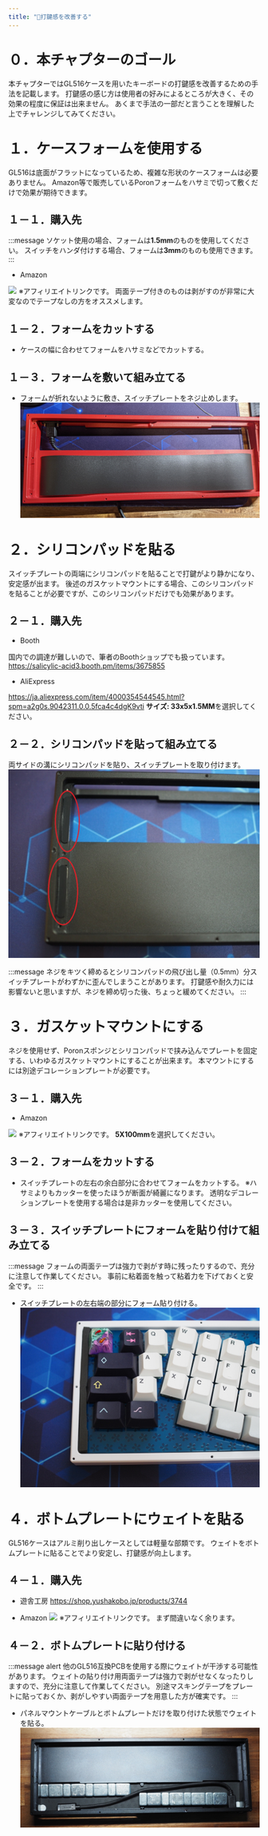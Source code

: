```yaml
---
title: "🔧打鍵感を改善する"
---
```


# ０．本チャプターのゴール

本チャプターではGL516ケースを用いたキーボードの打鍵感を改善するための手法を記載します。
打鍵感の感じ方は使用者の好みによるところが大きく、その効果の程度に保証は出来ません。
あくまで手法の一部だと言うことを理解した上でチャレンジしてみてください。

# １．ケースフォームを使用する

GL516は底面がフラットになっているため、複雑な形状のケースフォームは必要ありません。
Amazon等で販売しているPoronフォームをハサミで切って敷くだけで効果が期待できます。

## １－１．購入先

:::message
ソケット使用の場合、フォームは**1.5mm**のものを使用してください。
スイッチをハンダ付けする場合、フォームは**3mm**のものも使用できます。
:::

- Amazon

<a href="https://www.amazon.co.jp/gp/product/B00JPYCOHE?ie=UTF8&psc=1&linkCode=li2&tag=saritiru303-22&linkId=b0bd54af78a29cfbddae0f6e4e51dd91&language=ja_JP&ref_=as_li_ss_il" target="_blank"><img border="0" src="//ws-fe.amazon-adsystem.com/widgets/q?_encoding=UTF8&ASIN=B00JPYCOHE&Format=_SL160_&ID=AsinImage&MarketPlace=JP&ServiceVersion=20070822&WS=1&tag=saritiru303-22&language=ja_JP" ></a><img src="https://ir-jp.amazon-adsystem.com/e/ir?t=saritiru303-22&language=ja_JP&l=li2&o=9&a=B00JPYCOHE" width="1" height="1" border="0" alt="" style="border:none !important; margin:0px !important;" />
※アフィリエイトリンクです。
両面テープ付きのものは剥がすのが非常に大変なのでテープなしの方をオススメします。

## １－２．フォームをカットする

- ケースの幅に合わせてフォームをハサミなどでカットする。

## １－３．フォームを敷いて組み立てる

- フォームが折れないように敷き、スイッチプレートをネジ止めします。
![](/images/gl516customize/3-1_feel-1.jpg)

# ２．シリコンパッドを貼る

スイッチプレートの両端にシリコンパッドを貼ることで打鍵がより静かになり、安定感が出ます。
後述のガスケットマウントにする場合、このシリコンパッドを貼ることが必要ですが、このシリコンパッドだけでも効果があります。

## ２－１．購入先

- Booth

国内での調達が難しいので、筆者のBoothショップでも扱っています。
https://salicylic-acid3.booth.pm/items/3675855

- AliExpress

https://ja.aliexpress.com/item/4000354544545.html?spm=a2g0s.9042311.0.0.5fca4c4dgK9vti
**サイズ: 33x5x1.5MM**を選択してください。

## ２－２．シリコンパッドを貼って組み立てる

両サイドの溝にシリコンパッドを貼り、スイッチプレートを取り付けます。
![](/images/gl516customize/3-2_feel-2.jpg)

:::message
ネジをキツく締めるとシリコンパッドの飛び出し量（0.5mm）分スイッチプレートがわずかに歪んでしまうことがあります。
打鍵感や耐久力には影響ないと思いますが、ネジを締め切った後、ちょっと緩めてください。
:::

# ３．ガスケットマウントにする

ネジを使用せず、Poronスポンジとシリコンパッドで挟み込んでプレートを固定する、いわゆるガスケットマウントにすることが出来ます。
本マウントにするには別途デコレーションプレートが必要です。

## ３－１．購入先

- Amazon

<a href="https://www.amazon.co.jp/%E3%82%A4%E3%83%8E%E3%82%A2%E3%83%83%E3%82%AF-%E3%83%9D%E3%83%AD%E3%83%B3%E3%82%B9%E3%83%9D%E3%83%B3%E3%82%B8%E3%83%AD%E3%83%BC%E3%83%AB-5tX100mmX1M-%E3%83%86%E3%83%BC%E3%83%97%E4%BB%98-L24-5100MT/dp/B00E0GQ6MG?pd_rd_w=i0H3d&pf_rd_p=ae64b7f5-458b-4e9a-9b07-1feecb909091&pf_rd_r=278BKE41RN6Y23E3VG6G&pd_rd_r=ebb8107c-c30e-48e2-a9d8-2aa8c1225b73&pd_rd_wg=FQRAD&pd_rd_i=B00E0GQ6MG&psc=1&linkCode=li2&tag=saritiru303-22&linkId=3161bc36b31e7bda2d30fdaaf78135cc&language=ja_JP&ref_=as_li_ss_il" target="_blank"><img border="0" src="//ws-fe.amazon-adsystem.com/widgets/q?_encoding=UTF8&ASIN=B00E0GQ6MG&Format=_SL160_&ID=AsinImage&MarketPlace=JP&ServiceVersion=20070822&WS=1&tag=saritiru303-22&language=ja_JP" ></a><img src="https://ir-jp.amazon-adsystem.com/e/ir?t=saritiru303-22&language=ja_JP&l=li2&o=9&a=B00E0GQ6MG" width="1" height="1" border="0" alt="" style="border:none !important; margin:0px !important;" />
※アフィリエイトリンクです。
**5X100mm**を選択してください。

## ３－２．フォームをカットする

- スイッチプレートの左右の余白部分に合わせてフォームをカットする。
※ハサミよりもカッターを使ったほうが断面が綺麗になります。
透明なデコレーションプレートを使用する場合は是非カッターを使用してください。

## ３－３．スイッチプレートにフォームを貼り付けて組み立てる

:::message
フォームの両面テープは強力で剥がす時に残ったりするので、充分に注意して作業してください。
事前に粘着面を触って粘着力を下げておくと安全です。
:::

- スイッチプレートの左右端の部分にフォーム貼り付ける。
![](/images/gl516customize/3-3_feel-3.jpg)

# ４．ボトムプレートにウェイトを貼る

GL516ケースはアルミ削り出しケースとしては軽量な部類です。
ウェイトをボトムプレートに貼ることでより安定し、打鍵感が向上します。

## ４－１．購入先

- 遊舎工房
https://shop.yushakobo.jp/products/3744

- Amazon
<a href="https://www.amazon.co.jp/%E3%83%9B%E3%82%A4%E3%83%BC%E3%83%AB%E3%83%90%E3%83%A9%E3%83%B3%E3%82%B5%E3%83%BC-%E3%83%90%E3%83%A9%E3%83%B3%E3%82%B9%E3%82%A6%E3%82%A7%E3%82%A4%E3%83%88-%E3%80%90Tool-07%E3%80%91-5g%E5%88%BB%E3%81%BF-1-5kg/dp/B077SNQ6ML?__mk_ja_JP=%E3%82%AB%E3%82%BF%E3%82%AB%E3%83%8A&crid=2SK7ROKMXTL9B&keywords=%E3%83%90%E3%83%A9%E3%83%B3%E3%82%B9%E3%82%A6%E3%82%A7%E3%82%A4%E3%83%88&qid=1647366836&sprefix=%E3%83%90%E3%83%A9%E3%83%B3%E3%82%B9%E3%82%A6%E3%82%A7%E3%82%A4%E3%83%88%2Caps%2C171&sr=8-5&linkCode=li2&tag=saritiru303-22&linkId=e5abb20c43bf41340fe856d6237413f0&language=ja_JP&ref_=as_li_ss_il" target="_blank"><img border="0" src="//ws-fe.amazon-adsystem.com/widgets/q?_encoding=UTF8&ASIN=B077SNQ6ML&Format=_SL160_&ID=AsinImage&MarketPlace=JP&ServiceVersion=20070822&WS=1&tag=saritiru303-22&language=ja_JP" ></a><img src="https://ir-jp.amazon-adsystem.com/e/ir?t=saritiru303-22&language=ja_JP&l=li2&o=9&a=B077SNQ6ML" width="1" height="1" border="0" alt="" style="border:none !important; margin:0px !important;" />
※アフィリエイトリンクです。
まず間違いなく余ります。

## ４－２．ボトムプレートに貼り付ける

:::message alert
他のGL516互換PCBを使用する際にウェイトが干渉する可能性があります。
ウェイトの貼り付け用両面テープは強力で剥がせなくなったりしますので、充分に注意して作業してください。
別途マスキングテープをプレートに貼っておくか、剥がしやすい両面テープを用意した方が確実です。
:::

- パネルマウントケーブルとボトムプレートだけを取り付けた状態でウェイトを貼る。
![](/images/gl516customize/3-4_feel-4.jpg)

